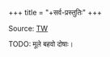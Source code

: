 +++
title = "+सर्व-प्रस्तुतिः"
+++

Source: [TW](https://archive.org/details/AshtavakraGitaWithHindiTranslation1911KhemrajPublishers)

TODO: मूले बहवो दोषाः। 